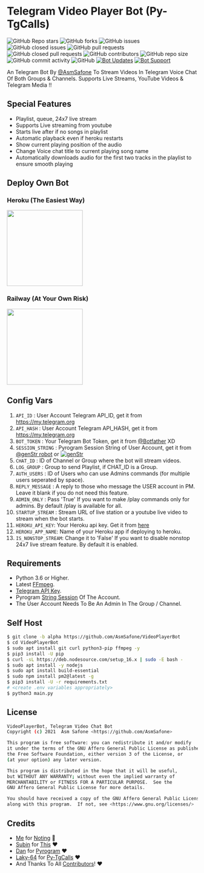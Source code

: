 # Telegram Video Player Bot (Py-TgCalls)
![GitHub Repo stars](https://img.shields.io/github/stars/AsmSafone/VideoPlayerBot?color=blue&style=flat)
![GitHub forks](https://img.shields.io/github/forks/AsmSafone/VideoPlayerBot?color=green&style=flat)
![GitHub issues](https://img.shields.io/github/issues/AsmSafone/VideoPlayerBot)
![GitHub closed issues](https://img.shields.io/github/issues-closed/AsmSafone/VideoPlayerBot)
![GitHub pull requests](https://img.shields.io/github/issues-pr/AsmSafone/VideoPlayerBot)
![GitHub closed pull requests](https://img.shields.io/github/issues-pr-closed/AsmSafone/VideoPlayerBot)
![GitHub contributors](https://img.shields.io/github/contributors/AsmSafone/VideoPlayerBot?style=flat)
![GitHub repo size](https://img.shields.io/github/repo-size/AsmSafone/VideoPlayerBot?color=red)
![GitHub commit activity](https://img.shields.io/github/commit-activity/m/AsmSafone/VideoPlayerBot)
![GitHub](https://img.shields.io/github/license/AsmSafone/VideoPlayerBot)
[![Bot Updates](https://img.shields.io/badge/VideoPlayerBot-Updates%20Channel-green)](https://t.me/AsmSafone)
[![Bot Support](https://img.shields.io/badge/VideoPlayerBot-Support%20Group-blue)](https://t.me/safothebot)

An Telegram Bot By [@AsmSafone](https://t.me/AsmSafone) To Stream Videos In Telegram Voice Chat Of Both Groups & Channels. Supports Live Streams, YouTube Videos & Telegram Media !!

## Special Features

- Playlist, queue, 24x7 live stream
- Supports Live streaming from youtube
- Starts live after if no songs in playlist
- Automatic playback even if heroku restarts
- Show current playing position of the audio
- Change Voice chat title to current playing song name
- Automatically downloads audio for the first two tracks in the playlist to ensure smooth playing

## Deploy Own Bot

### Heroku (The Easiest Way)
<p><a href="https://heroku.com/deploy?template=https://github.com/AsmSafone/VideoPlayerBot/tree/alpha"><img src="https://img.shields.io/badge/Deploy%20To%20Heroku-blueviolet?style=for-the-badge&logo=heroku" width="200""/></a></p>

### Railway (At Your Own Risk)
<p><a href="https://railway.app/new/template?template=https%3A%2F%2Fgithub.com%2FAsmSafone%2FVideoPlayerBot%2Ftree%2Falpha&envs=API_ID%2CAPI_HASH%2CBOT_TOKEN%2CSESSION_STRING%2CCHAT_ID%2CLOG_GROUP%2CAUTH_USERS%2CADMIN_ONLY%2CSTARTUP_STREAM%2CREPLY_MESSAGE&optionalEnvs=LOG_GROUP%2CADMIN_ONLY%2CREPLY_MESSAGE&API_IDDesc=Your+Telegram+API_ID+get+it+from+my.telegram.org%2Fapps&API_HASHDesc=Your+Telegram+API_HASH+get+it+from+my.telegram.org%2Fapps&BOT_TOKENDesc=Bot+token+of+your+bot%2C+get+from+%40Botfather&SESSION_STRINGDesc=Session+string%2C+use+%40genStr_robot+to+generate+pyrogram+session+string&CHAT_IDDesc=ID+of+Channel+or+Group+where+the+Bot+plays+Live%2FMusic%2FYouTube+Lives&LOG_GROUPDesc=ID+of+the+group+to+send+playlist+if+CHAT+is+a+Group%2C+if+channel+then+leave+blank&AUTH_USERSDesc=ID+of+Users+who+can+use+Admin+commands+%28for+multiple+users+seperated+by+space%29&ADMIN_ONLYDesc=Change+it+to+%27True%27+If+you+want+to+make+%2Fplay+commands+only+for+admins+of+CHAT.+By+default+%2Fplay+is+available+for+all&STARTUP_STREAMDesc=URL+of+Live+Stream+or+Youtube+Live+video+link+to+stream+with+bootup&REPLY_MESSAGEDesc=A+reply+message+to+those+who+message+the+USER+account+in+PM.+Make+it+blank+if+you+do+not+need+this+feature.&ADMIN_ONLYDefault=False&STREAM_URLDefault=https://youtu.be/36YnV9STBqc&REPLY_MESSAGEDefault=Hello Sir, I'm a bot to stream videos on telegram voice chat, not having time to chat with you 😂!"> <img src="https://img.shields.io/badge/Deploy%20To%20Railway-blueviolet?style=for-the-badge&logo=railway" width="200""/></a></p>


## Config Vars
1. `API_ID` : User Account Telegram API_ID, get it from https://my.telegram.org
2. `API_HASH` : User Account Telegram API_HASH, get it from https://my.telegram.org
3. `BOT_TOKEN` : Your Telegram Bot Token, get it from [@Botfather](https://t.me/botfather) XD
4. `SESSION_STRING` : Pyrogram Session String of User Account, get it from [@genStr robot](http://t.me/genStr_robot) or [![genStr](https://img.shields.io/badge/repl.it-genStr-yellowgreen)](https://repl.it/@AsmSafone/genStr)
5. `CHAT_ID` : ID of Channel or Group where the bot will stream videos.
6. `LOG_GROUP` : Group to send Playlist, if CHAT_ID is a Group.
7. `AUTH_USERS` : ID of Users who can use Admins commands (for multiple users seperated by space).
8. `REPLY_MESSAGE` : A reply to those who message the USER account in PM. Leave it blank if you do not need this feature.
9. `ADMIN_ONLY` : Pass 'True' If you want to make /play commands only for admins. By default /play is available for all.
10. `STARTUP_STREAM` : Stream URL of live station or a youtube live video to stream when the bot starts.
11. `HEROKU_API_KEY`: Your Heroku api key. Get it from [here](https://dashboard.heroku.com/account)
12. `HEROKU_APP_NAME`: Name of your Heroku app if deploying to heroku.
13. `IS_NONSTOP_STREAM`: Change it to 'False' If you want to disable nonstop 24x7 live stream feature. By default it is enabled.

## Requirements
- Python 3.6 or Higher.
- Latest [FFmpeg](https://www.ffmpeg.org/).
- [Telegram API Key](https://docs.pyrogram.org/intro/quickstart#enjoy-the-api).
- Pyrogram [String Session](http://t.me/genStr_robot) Of The Account.
- The User Account Needs To Be An Admin In The Group / Channel.

## Self Host
```sh
$ git clone -b alpha https://github.com/AsmSafone/VideoPlayerBot
$ cd VideoPlayerBot
$ sudo apt install git curl python3-pip ffmpeg -y
$ pip3 install -U pip
$ curl -sL https://deb.nodesource.com/setup_16.x | sudo -E bash -
$ sudo apt install -y nodejs
$ sudo apt install build-essential
$ sudo npm install pm2@latest -g
$ pip3 install -U -r requirements.txt
# <create .env variables appropriately>
$ python3 main.py
```

## License
```sh
VideoPlayerBot, Telegram Video Chat Bot
Copyright (c) 2021  Asm Safone <https://github.com/AsmSafone>

This program is free software: you can redistribute it and/or modify
it under the terms of the GNU Affero General Public License as published by
the Free Software Foundation, either version 3 of the License, or
(at your option) any later version.

This program is distributed in the hope that it will be useful,
but WITHOUT ANY WARRANTY; without even the implied warranty of
MERCHANTABILITY or FITNESS FOR A PARTICULAR PURPOSE.  See the
GNU Affero General Public License for more details.

You should have received a copy of the GNU Affero General Public License
along with this program.  If not, see <https://www.gnu.org/licenses/>
```

## Credits

- [Me](https://github.com/AsmSafone) for [Noting](https://github.com/AsmSafone/VideoPlayerBot) 😬
- [Subin](https://github.com/subinps) for [This](https://github.com/subinps/VCPlayerBot) ❤️
- [Dan](https://github.com/delivrance) for [Pyrogram](https://github.com/pyrogram/pyrogram) ❤️
- [Laky-64](https://github.com/Laky-64) for [Py-TgCalls](https://github.com/pytgcalls/pytgcalls) ❤️
- And Thanks To All [Contributors](https://github.com/AsmSafone/VideoPlayerBot/graphs/contributors)! ❤️
